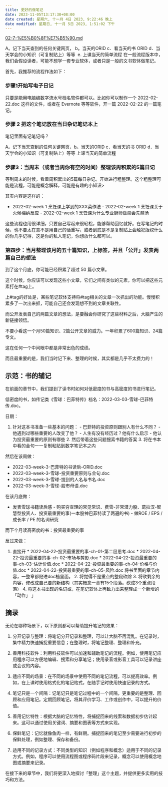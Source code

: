 ```yaml
---
title: 更好的做笔记
date: 2023-11-05T13:17:30+08:00
date created: 星期六, 十一月 4日 2023, 9:22:46 晚上
date modified: 星期日, 十一月 5日 2023, 1:51:02 下午
---
```



[02-7-%E5%B0%8F%E7%B5%90.md](https://github.com/xdite/note-hack/blob/master/02-7-%E5%B0%8F%E7%B5%90.md)


A。记下当天查到的任何关键网页，
b。当天的ORID 
c．看当天的书 ORID 
d．当天学会的小知识（可复制贴上）等等 
e. 上课当天的简单流程
在一般流程版本中，我们会假设读者，可能不想学一套专业软体，或者只是一般的文书软体做笔记。

首先，我推荐的流程作法如下：

### [](https://github.com/xdite/note-hack/blob/master/04-2%20%E5%8D%A1%E7%89%87%E7%AD%86%E8%A8%98%E6%B3%95%E4%B8%80%E8%88%AC%E6%B5%81%E7%A8%8B%E7%89%88%EF%BC%88%E4%BD%BF%E7%94%A8%20Word%EF%BC%89.md#step-1%E9%96%8B%E5%A7%8B%E5%AF%AB%E9%9B%BB%E5%AD%90%E6%97%A5%E8%A8%98)步骤1开始写电子日记

只要是能用电脑编数字流水号档名软件都可以。比如你可以制作一个 2022-02-22.doc 这样的文件，或者在 Evernote 等等软件，开一篇 2022-02-22 的一篇笔记。

### [](https://github.com/xdite/note-hack/blob/master/04-2%20%E5%8D%A1%E7%89%87%E7%AD%86%E8%A8%98%E6%B3%95%E4%B8%80%E8%88%AC%E6%B5%81%E7%A8%8B%E7%89%88%EF%BC%88%E4%BD%BF%E7%94%A8%20Word%EF%BC%89.md#step-2-%E6%8A%8A%E9%80%99%E5%80%8B-note-%E7%95%B6%E4%BD%9C%E7%95%B6%E6%97%A5%E9%9B%9C%E8%A8%98%E7%AD%86%E8%A8%98%E6%9C%AC)步骤 2 把这个笔记放在当日杂记笔记本上

笔记里面有记笔记吗？

A。记下当天查到的任何关键网页，b。当天的ORID c．看当天的书 ORID d．当天学会的小知识（可复制贴上）等等 上课当天的简单流程

### [](https://github.com/xdite/note-hack/blob/master/04-2%20%E5%8D%A1%E7%89%87%E7%AD%86%E8%A8%98%E6%B3%95%E4%B8%80%E8%88%AC%E6%B5%81%E7%A8%8B%E7%89%88%EF%BC%88%E4%BD%BF%E7%94%A8%20Word%EF%BC%89.md#step-3-%E7%95%B6%E9%80%B1%E6%9C%AB%E6%88%96%E7%95%B6%E9%80%B1%E4%BD%A0%E6%9C%89%E7%A9%BA%E7%9A%84%E6%99%82%E9%96%93%E6%95%B4%E7%90%86%E8%A9%B2%E9%80%B1%E7%B4%AF%E7%A9%8D%E7%9A%84-5-%E7%AF%87%E6%97%A5%E8%A8%98)步骤3：当周末（或者当周你有空的时间）整理该周积累的5篇日记

等到周末的时候，看着周积累出的5篇每日杂记。开始进行粗整理。这个粗整理可能是流程，可能是概念解释，可能是有趣的小知识>

其实内容是这样的：

- 2022-02-week 1 烹饪课上学到的XXX菜作法 - 2022-02-week 1 烹饪课关于火候梅纳反应 - 2022-02-week 1 烹饪课为什么专业厨师做菜会先熬汤

这些流程也用很详细，只要自己写起来很轻松，能够帮助回忆就好。在写笔记的时候，也不要太在意不是用自己的话重写，或者到底是不是复制贴上会触犯版权什么的你几乎记得，这是你的私人笔记，你想放什么都可以。

### [](https://github.com/xdite/note-hack/blob/master/04-2%20%E5%8D%A1%E7%89%87%E7%AD%86%E8%A8%98%E6%B3%95%E4%B8%80%E8%88%AC%E6%B5%81%E7%A8%8B%E7%89%88%EF%BC%88%E4%BD%BF%E7%94%A8%20Word%EF%BC%89.md#step-4-%E7%95%B6%E6%9C%88%E6%95%B4%E7%90%86%E8%A9%B2%E6%9C%88%E7%9A%84%E4%BA%94%E5%8D%81%E7%AF%87%E7%9F%A5%E8%AD%98%E4%B8%8A-tag%E4%B8%A6%E4%B8%94%E5%85%AC%E9%96%8B%E7%99%BC%E8%A1%A8%E4%B8%80%E5%85%A9%E7%AF%87%E8%87%AA%E5%B7%B1%E7%9A%84%E6%83%B3%E6%B3%95)第四步：当月整理该月的五十篇知识，上标签，并且「公开」发表两篇自己的想法

到了这个月底，你可能已经积累了超过 50 篇小文章。

这个时候，你应该可以发现这些小文章，它们之间有类似的元素，你可以把这些元素打在#tag上。

上#tag的好处是，某些笔记软体支持将#tag相关的文章一次抓出的功能。慢慢积累多了一次出来抓，可能自己还会发现想不到的文章关联性。

而公开发表自己的两篇文章的想法，是要融会你研究了这些材料之后，大脑产生的新链接领悟。

不要小看这一个月50篇知识、2篇公开文章的威力。一年积累了600篇知识、24篇专文。

这在任何一个中间眼中都是非常出色的成绩。

而且最重要的是，我们当时记下来、整理的时候，其实都是几乎不太费力的！

## [](https://github.com/xdite/note-hack/blob/master/04-2%20%E5%8D%A1%E7%89%87%E7%AD%86%E8%A8%98%E6%B3%95%E4%B8%80%E8%88%AC%E6%B5%81%E7%A8%8B%E7%89%88%EF%BC%88%E4%BD%BF%E7%94%A8%20Word%EF%BC%89.md#%E7%A4%BA%E7%AF%84--%E6%9B%B8%E7%9A%84%E5%8D%A1%E7%89%87%E7%AD%86%E8%A8%98)示范：书的辅记

在前面的章节中，我们提到了读书时如何对低密度的书与高密度的书进行笔记。

低密度的书，如传记类《雪球：巴菲特传》档名：2022-03-03-雪球-巴菲特传.doc。

日期：

1. 针对这本书准备一些基本的问题： - 巴菲特的投资原则跟别人有什么不同？ - 他遇到过哪些重要的人改变了他？ - 人生有没有经历过？他有什么启示 - 他认为投资最重要的原则有哪些 2. 然后带着这些问题搜索书籍的答案 3. 将在书本中看的金句一一复制粘贴到数字笔记本之内

然后在该周做：

- 2022-03-week-3-巴菲特的书读后-ORID.doc
- 2022-03-week-3-雪球-投资重要原则与金句.doc
- 2022-03-week-3-雪球-提到的人名与书名.doc
- 2022-03-week-3-雪球-股市母语.doc

在该月底做：

- 发表雪球书籍读后感 - 购买穷查理的常见常识、费雪-非常潜力股、葛拉汉-智慧型投资人、投资最重要的事(一本股神巴菲特读了两遍的书) - 做ROE / EPS / 成长率 / PE 的名词研究

而下个月读高密度的书：投资最重要的事

反过来做：

1. 直接开 * 2022-04-22-投资最重要的事-ch-01-第二层思考.doc * 2022-04-22-投资最重要的事-ch-02-市场与剪影.doc * 2022-04-22-投资最重要的事-ch-03-估计价值.doc * 2022-04-22-投资最重要的事-ch-04-价格与价值.doc * 2022-04-22-投资最重要的事-ch-05-风险.doc 将书里面的章节内容，一整章都贴进doc档里面。 2. 将觉得不是重点的整段砍除 3. 将砍剩余的内容，修改成自己要的新结构（其实概念一章有15个段落。砍成3个重点段落） 4. 将这本书出现的名词或，在笔记软体上再敌力出来整理成一个新增的「动作」 」
## 摘录

无论在哪种场景下，以下原则都可以帮助提升笔记的效果：

1. 分开记录与整理：将笔记分开记录和整理，可以让大脑不再混乱。在记录时，集中精力快速捕捉重要信息；在整理时，将笔记整理、整理和补充。
    
2. 善用科技软件：利用科技软件可以加速和辅助笔记的流程。例如，使用笔记应用程序可以方便地编辑、搜索和分享笔记；使用录音或影音工具可以记录讲座或会议的内容。
    
3. 适应不同的场景：在不同的场景中使用不同的笔记流程，可以提高效率。例如，在上课时使用格式化的笔记格式，在随手记时使用快速记录的方式。
    
4. 笔记只是一个间隔：记笔记只是笔记过程中的一个间隔，更重要的是整理、回顾和应用笔记。定期回顾笔记，将其评价学习、工作或创作中，可以提升的价值。
    
5. 善用记忆特性：根据大脑的记忆特性，将捕捉回来的线索和数据初步估计起来。这可以通过使用关键词、摘要和图表等方式来实现。
    
6. 保鲜笔记：记忆就像鱼肉一样，有鲜期。捕捉回来的笔记至少需要进行初步的保鲜处理，例如整理、保存和备份。
    
7. 适用不同的记录方式：不同类型的知识（例如程序和概念）适用于不同的记录方式。例如，程序可以使用流程图或程序码片段来记录，概念可以使用概念地图或摘要来记录。
    

在接下来的章节中，我们将更深入地探讨「整理」这个主题，并提供更多实用的技巧和方法。




